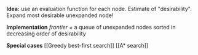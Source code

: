 **Idea:** use an evaluation function for each node.
Estimate of "desirability".
Expand most desirable unexpanded node!

**Implementation**
*frontier* = a queue of unexpanded nodes sorted in decreasing order of desirability

**Special cases**
[[Greedy best-first search]]
[[A* search]]

